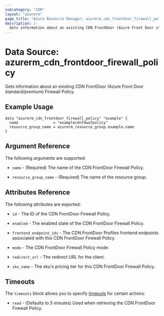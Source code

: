 ```yaml
---
subcategory: "CDN"
layout: "azurerm"
page_title: "Azure Resource Manager: azurerm_cdn_frontdoor_firewall_policy"
description: |-
  Gets information about an existing CDN FrontDoor (Azure Front Door standard/premium) Firewall Policy.
---
```


# Data Source: azurerm_cdn_frontdoor_firewall_policy

Gets information about an existing CDN FrontDoor (Azure Front Door standard/premium) Firewall Policy.

## Example Usage

```hcl
data "azurerm_cdn_frontdoor_firewall_policy" "example" {
  name                = "examplecdnfdwafpolicy"
  resource_group_name = azurerm_resource_group.example.name
}
```

## Argument Reference

The following arguments are supported:

* `name` - (Required) The name of the CDN FrontDoor Firewall Policy.

* `resource_group_name` - (Required) The name of the resource group.

## Attributes Reference

The following attributes are exported:

* `id` - The ID of the CDN FrontDoor Firewall Policy.

* `enabled` - The enabled state of the CDN FrontDoor Firewall Policy.

* `frontend_endpoint_ids` - The CDN FrontDoor Profiles frontend endpoints associated with this CDN FrontDoor Firewall Policy.

* `mode` - The CDN FrontDoor Firewall Policy mode.

* `redirect_url` - The redirect URL for the client.

* `sku_name` - The sku's pricing tier for this CDN FrontDoor Firewall Policy.

## Timeouts

The `timeouts` block allows you to specify [timeouts](https://www.terraform.io/docs/configuration/resources.html#timeouts) for certain actions:

* `read` - (Defaults to 5 minutes) Used when retrieving the CDN FrontDoor Firewall Policy.
